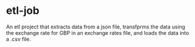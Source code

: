 # etl-job
An etl project that extracts data from a json file, transfprms the data using the exchange rate for GBP in an exchange rates file, and loads the data into a .csv file.
